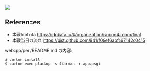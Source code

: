 ![](https://www.dropbox.com/s/7qgqguabs8bk3z8/%E3%82%B9%E3%82%AF%E3%83%AA%E3%83%BC%E3%83%B3%E3%82%B7%E3%83%A7%E3%83%83%E3%83%88%202014-09-26%2018.26.26.png?dl=1)

## References

- 本戦Idobata <https://idobata.io/#/organization/isucon4/room/final>
- 本戦当日の流れ <https://gist.github.com/941/f09ef6abfa67142d0415>

webapp/perl/README.md の内容:

```
$ carton install
$ carton exec plackup -s Starman -r app.psgi
```
